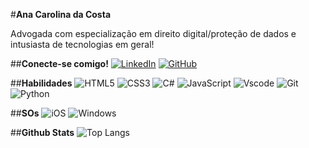 
#**Ana Carolina da Costa**

Advogada com especialização em direito digital/proteção de dados e intusiasta de tecnologias em geral! 




##**Conecte-se comigo!** 
[![LinkedIn](https://img.shields.io/badge/LinkedIn-0077B5?style=for-the-badge&logo=linkedin&logoColor=white)](https://www.linkedin.com/in/ana-carolina-da-costa-a615b6203/)
[![GitHub](https://img.shields.io/badge/GitHub-100000?style=for-the-badge&logo=github&logoColor=white)](https://github.com/ana-costa02)



##**Habilidades**
![HTML5](https://img.shields.io/badge/HTML5-E34F26?style=for-the-badge&logo=html5&logoColor=white)
![CSS3](https://img.shields.io/badge/CSS3-1572B6?style=for-the-badge&logo=css3&logoColor=white)
![C#](https://img.shields.io/badge/C%23-239120?style=for-the-badge&logo=c-sharp&logoColor=white)
![JavaScript](https://img.shields.io/badge/JavaScript-F7DF1E?style=for-the-badge&logo=javascript&logoColor=black)
![Vscode](https://img.shields.io/badge/Vscode-007ACC?style=for-the-badge&logo=visual-studio-code&logoColor=white)
![Git](https://img.shields.io/badge/GIT-E44C30?style=for-the-badge&logo=git&logoColor=white)
![Python](https://img.shields.io/badge/python-3670A0?style=for-the-badge&logo=python&logoColor=ffdd54)

##**SOs**
![iOS](https://img.shields.io/badge/iOS-000000?style=for-the-badge&logo=ios&logoColor=white) 
![Windows](https://img.shields.io/badge/Windows-000?style=for-the-badge&logo=windows&logoColor=2CA5E0)

##**Github Stats**
![Top Langs](https://github-readme-stats-git-masterrstaa-rickstaa.vercel.app/api/top-langs/?username=ana-costa02&bg_color=000&border_color=30A3DC&title_color=E94D5F&text_color=FFF)